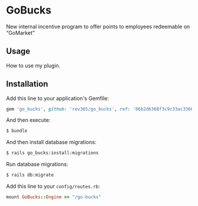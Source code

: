 # GoBucks
New internal incentive program to offer points to employees redeemable on “GoMarket”

## Usage
How to use my plugin.

## Installation
Add this line to your application's Gemfile:
```ruby
gem 'go_bucks', github: 'rev365/go_bucks', ref: '86b2d6368f3c9c33ac336614773c61da3dcf99aa'
```

And then execute:
```bash
$ bundle
```

And then install database migrations:
```bash
$ rails go_bucks:install:migrations
```

Run database migrations:
```bash
$ rails db:migrate
```

Add this line to your `config/routes.rb`:
```ruby
mount GoBucks::Engine => "/go-bucks"
```
